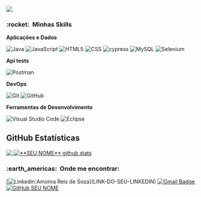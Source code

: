 
![](https://komarev.com/ghpvc/?username=AmonraReis&color=006bed)

<h3> :rocket: &nbsp;Minhas Skills </h3>

**Aplicações e Dados**

  
  ![Java](https://img.shields.io/badge/-Java-333333?style=flat&logo=Java&logoColor=007396)
  ![JavaScript](https://img.shields.io/badge/-JavaScript-333333?style=flat&logo=javascript)
  ![HTML5](https://img.shields.io/badge/-HTML5-333333?style=flat&logo=HTML5)
  ![CSS](https://img.shields.io/badge/-CSS-333333?style=flat&logo=CSS3&logoColor=1572B6)
  ![cypress](https://img.shields.io/badge/-cypress-%23E5E5E5?style=for-the-badge&logo=cypress&logoColor=058a5e)
  ![MySQL](https://img.shields.io/badge/-MySQL-333333?style=flat&logo=mysql)
  ![Selenium](https://img.shields.io/badge/-selenium-%43B02A?style=for-the-badge&logo=selenium&logoColor=white)

**Api tests**


  ![Postman](https://img.shields.io/badge/-Postman-333333?style=flat&logo=postman)

**DevOps**

  ![Git](https://img.shields.io/badge/-Git-333333?style=flat&logo=git)
  ![GitHub](https://img.shields.io/badge/-GitHub-333333?style=flat&logo=github)

**Ferramentas de Desenvolvimento**

  ![Visual Studio Code](https://img.shields.io/badge/-Visual%20Studio%20Code-333333?style=flat&logo=visual-studio-code&logoColor=007ACC)
  ![Eclipse](https://img.shields.io/badge/-Eclipse-333333?style=flat&logo=eclipse-ide&logoColor=2C2255)
  


## **GitHub Estatísticas**

<a href="https://github.com/AmonraReis">
  <img align="center" src="https://github-readme-stats.vercel.app/api/top-langs/?username=AmonraReis&theme=dracula&hide_langs_below=1" />
</a>

<a href="https://github.com/AmonraReis">
 <img align="center" src="https://github-readme-stats.vercel.app/api?username=AmonraReis&show_icons=true&theme=dracula&line_height=27" alt="**SEU NOME** github stats"/>
</a>


<h3> :earth_americas: &nbsp;Onde me encontrar: </h3> 

[![Linkedin:Amonra Reis de Soza](https://img.shields.io/badge/-Amonra-blue?style=flat-square&logo=Linkedin&logoColor=white&link=[LINK-DO-SEU-LINKEDIN](https://www.linkedin.com/in/amonrareis/))](LINK-DO-SEU-LINKEDIN)
[![Gmail Badge](https://img.shields.io/badge/amonra.reisde1@gmail.com-006bed?style=flat-square&logo=Gmail&logoColor=white&link=mailto:SEU-EMAIL)](mailto:SEU-EMAIL)
[![GitHub SEU NOME]( https://img.shields.io/github/followers/AmonraReis?label=follow&style=social)]([LINK-DO-SEU-GITHUB](https://github.com/AmonraReis))
